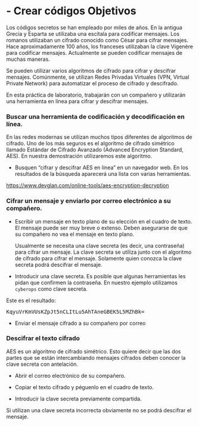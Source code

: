 # - Crear códigos Objetivos

Los códigos secretos se han empleado por miles de años. En la antigua Grecia y Esparta se utilizaba una escítala para codificar mensajes. Los romanos utilizaban un cifrado conocido como César para cifrar mensajes. Hace aproximadamente 100 años, los franceses utilizaban la clave Vigenère para codificar
mensajes. Actualmente se pueden codificar mensajes de muchas maneras.

Se pueden utilizar varios algoritmos de cifrado para cifrar y descifrar mensajes. Comúnmente, se utilizan Redes Privadas Virtuales (VPN, Virtual Private Network) para automatizar el proceso de cifrado y descifrado.

En esta práctica de laboratorio, trabajarán con un compañero y utilizarán una herramienta en línea para cifrar y descifrar mensajes.

### Buscar una herramienta de codificación y decodificación en línea.

En las redes modernas se utilizan muchos tipos diferentes de algoritmos de cifrado. Uno de los más seguros es el algoritmo de cifrado simétrico llamado Estándar de Cifrado Avanzado (Advanced Encryption Standard, AES). En nuestra demostración utilizaremos este algoritmo.

- Busquen “cifrar y descifrar AES en línea” en un navegador web. En los resultados de la búsqueda aparecerá una lista con varias herramientas. 

https://www.devglan.com/online-tools/aes-encryption-decryption

### Cifrar un mensaje y enviarlo por correo electrónico a su compañero.

- Escribir un mensaje en texto plano de su elección en el cuadro de texto. El mensaje puede ser muy breve o extenso. Deben asegurarse de que su compañero no vea el mensaje en texto plano.

    Usualmente se necesita una clave secreta (es decir, una contraseña) para cifrar un mensaje. La clave secreta se utiliza junto con el algoritmo de cifrado para cifrar el mensaje. Solamente quien conozca la clave secreta podrá descifrar el mensaje.

- Introducir una clave secreta. Es posible que algunas herramientas les pidan que confirmen la contraseña. En nuestro ejemplo utilizamos ``cyberops`` como clave secreta.

Este es el resultado: 

<pre>KqyuVrKmVUsKZpJt5nCLItLu5AhTAneGBEK5L5MZhBk=</pre>

- Enviar el mensaje cifrado a su compañero por correo

### Descifrar el texto cifrado

AES es un algoritmo de cifrado simétrico. Esto quiere decir que las dos partes que se están intercambiando mensajes cifrados deben conocer la clave secreta con antelación.

- Abrir el correo electrónico de su compañero.

- Copiar el texto cifrado y péguenlo en el cuadro de texto.

- Introducir la clave secreta previamente compartida.

Si utilizan una clave secreta incorrecta obviamente no se podrá descifrar el mensaje.